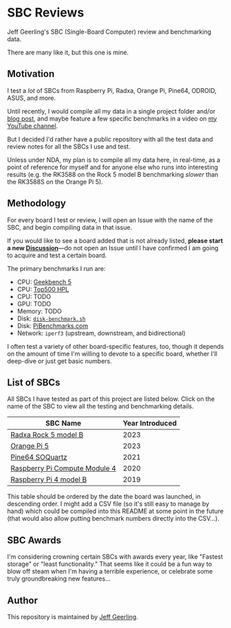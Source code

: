 # SBC Reviews

Jeff Geerling's SBC (Single-Board Computer) review and benchmarking data.

There are many like it, but this one is mine.

## Motivation

I test a _lot_ of SBCs from Raspberry Pi, Radxa, Orange Pi, Pine64, ODROID, ASUS, and more.

Until recently, I would compile all my data in a single project folder and/or [blog post](https://www.jeffgeerling.com/tags/sbc), and maybe feature a few specific benchmarks in a video on [my YouTube channel](https://www.youtube.com/c/JeffGeerling).

But I decided I'd rather have a public repository with all the test data and review notes for all the SBCs I use and test.

Unless under NDA, my plan is to compile all my data here, in real-time, as a point of reference for myself and for anyone else who runs into interesting results (e.g. the RK3588 on the Rock 5 model B benchmarking _slower_ than the RK3588S on the Orange Pi 5).

## Methodology

For every board I test or review, I will open an Issue with the name of the SBC, and begin compiling data in that issue.

If you would like to see a board added that is not already listed, **please start a new [Discussion](https://github.com/geerlingguy/sbc-reviews/discussions)**—do not open an Issue until I have confirmed I am going to acquire and test a certain board.

The primary benchmarks I run are:

  - CPU: [Geekbench 5](https://www.geekbench.com/download/)
  - CPU: [Top500 HPL](https://github.com/geerlingguy/top500-benchmark)
  - CPU: TODO
  - GPU: TODO
  - Memory: TODO
  - Disk: [`disk-benchmark.sh`](https://github.com/geerlingguy/pi-cluster/blob/master/benchmarks/disk-benchmark.sh)
  - Disk: [PiBenchmarks.com](https://pibenchmarks.com)
  - Network: `iperf3` (upstream, downstream, and bidirectional)

I often test a variety of other board-specific features, too, though it depends on the amount of time I'm willing to devote to a specific board, whether I'll deep-dive or just get basic numbers.

## List of SBCs

All SBCs I have tested as part of this project are listed below. Click on the name of the SBC to view all the testing and benchmarking details.

| SBC Name | Year Introduced |
| --- | --- |
| [Radxa Rock 5 model B](issues/3) | 2023 |
| [Orange Pi 5](issues/5) | 2023 |
| [Pine64 SOQuartz](issues/7) | 2021 |
| [Raspberry Pi Compute Module 4](issues/8) | 2020 |
| [Raspberry Pi 4 model B](issues/4) | 2019 |

This table should be ordered by the date the board was launched, in descending order. I might add a CSV file (so it's still easy to manage by hand) which could be compiled into this README at some point in the future (that would also allow putting benchmark numbers directly into the CSV...).

## SBC Awards

I'm considering crowning certain SBCs with awards every year, like "Fastest storage" or "least functionality." That seems like it could be a fun way to blow off steam when I'm having a terrible experience, or celebrate some truly groundbreaking new features...

## Author

This repository is maintained by [Jeff Geerling](https://www.jeffgeerling.com).
